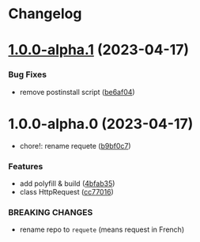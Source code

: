 # Changelog

# [1.0.0-alpha.1](https://github.com/rexerwang/requete/compare/1.0.0-alpha.0...1.0.0-alpha.1) (2023-04-17)

### Bug Fixes

- remove postinstall script ([be6af04](https://github.com/rexerwang/requete/commit/be6af04a866bb0c607e8e5a78e63157d13d81da7))

# 1.0.0-alpha.0 (2023-04-17)

- chore!: rename requete ([b9bf0c7](https://github.com/rexerwang/requete/commit/b9bf0c72b7d603c660f40d810a16a1fd4b039dc0))

### Features

- add polyfill & build ([4bfab35](https://github.com/rexerwang/requete/commit/4bfab3598f3ed96fbd397be072199ca0f4730f0c))
- class HttpRequest ([cc77016](https://github.com/rexerwang/requete/commit/cc7701691e39bfcf986846645dc195e11aefb134))

### BREAKING CHANGES

- rename repo to `requete` (means request in French)
